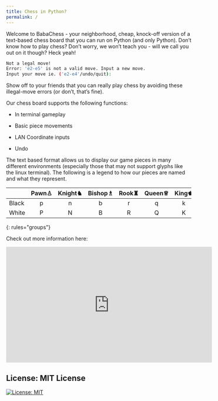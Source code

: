 ```yaml
---
title: Chess in Python?
permalink: /
---
```


Welcome to BabaChess - your neighborhood, cheap, knock-off version of a text-based chess board that you can run on Python (and only Python). Don’t know how to play chess? Don’t worry, we won’t teach you - will we call you out on it though? Heck yeah!

```bash
Not a legal move!
Error: 'e2-e5' is not a valid move. Input a new move.
Input your move ie. ('e2-e4'/undo/quit):
```

Show off to your friends that you can really play chess by avoiding these illegal-move errors (or don’t, that’s fine).  

Our chess board supports the following functions:

* In terminal gameplay

* Basic piece movements

* LAN Coordinate inputs

* Undo


The text based format allows us to display our game pieces in many different environments (especially those that may not support glyphs like the linux terminal). The following is a legend to how our pieces are named and what they represent.

|<img width=150/>|Pawn♙|Knight♞|Bishop♗|Rook♜|Queen♕|King♚|
|-----|:----:|:------:|:------:|:---:|:-----:|:----:|
|Black|p|n|b|r|q|k|
|White|P|N|B|R|Q|K|
{: rules="groups"}

Check out more information here:

<iframe width="560" height="315" src="https://www.youtube.com/embed/dHa9fJq6K_o" title="YouTube video player" frameborder="0" allow="accelerometer; autoplay; clipboard-write; encrypted-media; gyroscope; picture-in-picture" allowfullscreen></iframe>


## License: MIT License

[![License: MIT](https://img.shields.io/badge/License-MIT-yellow.svg)](https://opensource.org/licenses/MIT)